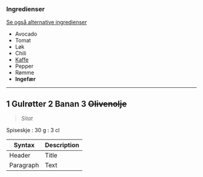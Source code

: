 ### Ingredienser
[Se også alternative ingredienser](enfh/ingredienser) 
* Avocado
* Tomat 
* Løk 
* Chili
* [Kaffe](https://lokalhistoriewiki.no/wiki/Kaffe)
* Pepper
* Rømme
* **Ingefær**
---
1 Gulrøtter
2 Banan
3 ~~Olivenolje~~
---
> *Sitat*

Spiseskje
: 30 g
: 3 cl

| Syntax | Description |
| ----------- | ----------- |
| Header | Title |
| Paragraph | Text |

